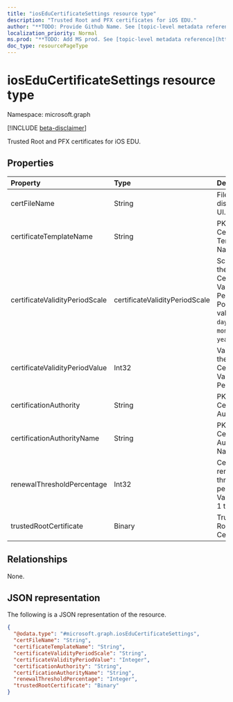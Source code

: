 ```yaml
---
title: "iosEduCertificateSettings resource type"
description: "Trusted Root and PFX certificates for iOS EDU."
author: "**TODO: Provide Github Name. See [topic-level metadata reference](https://msgo.azurewebsites.net/add/document/guidelines/metadata.html#topic-level-metadata)**"
localization_priority: Normal
ms.prod: "**TODO: Add MS prod. See [topic-level metadata reference](https://msgo.azurewebsites.net/add/document/guidelines/metadata.html#topic-level-metadata)**"
doc_type: resourcePageType
---
```


# iosEduCertificateSettings resource type

Namespace: microsoft.graph

[!INCLUDE [beta-disclaimer](../../includes/beta-disclaimer.md)]

Trusted Root and PFX certificates for iOS EDU.

## Properties
|Property|Type|Description|
|:---|:---|:---|
|certFileName|String|File name to display in UI.|
|certificateTemplateName|String|PKCS Certificate Template Name.|
|certificateValidityPeriodScale|certificateValidityPeriodScale|Scale for the Certificate Validity Period. Possible values are: `days`, `months`, `years`.|
|certificateValidityPeriodValue|Int32|Value for the Certificate Validity Period.|
|certificationAuthority|String|PKCS Certification Authority.|
|certificationAuthorityName|String|PKCS Certification Authority Name.|
|renewalThresholdPercentage|Int32|Certificate renewal threshold percentage. Valid values 1 to 99|
|trustedRootCertificate|Binary|Trusted Root Certificate.|

## Relationships
None.

## JSON representation
The following is a JSON representation of the resource.
<!-- {
  "blockType": "resource",
  "@odata.type": "microsoft.graph.iosEduCertificateSettings"
}
-->
``` json
{
  "@odata.type": "#microsoft.graph.iosEduCertificateSettings",
  "certFileName": "String",
  "certificateTemplateName": "String",
  "certificateValidityPeriodScale": "String",
  "certificateValidityPeriodValue": "Integer",
  "certificationAuthority": "String",
  "certificationAuthorityName": "String",
  "renewalThresholdPercentage": "Integer",
  "trustedRootCertificate": "Binary"
}
```

